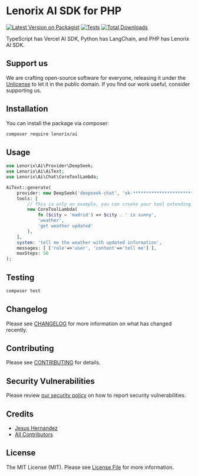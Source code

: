 # Lenorix AI SDK for PHP

[![Latest Version on Packagist](https://img.shields.io/packagist/v/lenorix/ai.svg?style=flat-square)](https://packagist.org/packages/lenorix/ai)
[![Tests](https://img.shields.io/github/actions/workflow/status/lenorix/ai/run-tests.yml?branch=main&label=tests&style=flat-square)](https://github.com/lenorix/ai/actions/workflows/run-tests.yml)
[![Total Downloads](https://img.shields.io/packagist/dt/lenorix/ai.svg?style=flat-square)](https://packagist.org/packages/lenorix/ai)

TypeScript has Vercel AI SDK, Python has LangChain, and PHP has Lenorix AI SDK.

## Support us

We are crafting open-source software for everyone, releasing it under the [Unlicense](LICENSE.md)
 to let it in the public domain. If you find our work useful, consider supporting us.

## Installation

You can install the package via composer:

```bash
composer require lenorix/ai
```

## Usage

```php
use Lenorix\Ai\Provider\DeepSeek;
use Lenorix\Ai\AiText;
use Lenorix\Ai\Chat\CoreToolLambda;

AiText::generate(
    provider: new DeepSeek('deepseek-chat', 'sk-********************************'),
    tools: [
        // This is only an example, you can create your tool extending from CoreTool base class.
        new CoreToolLambda(
            fn ($city = 'madrid') => $city . ' is sunny',
            'weather',
            'get weather updated'
        ),
    ],
    system: 'tell me the weather with updated information',
    messages: [ ['role'=>'user', 'content'=>'tell me'] ],
    maxSteps: 50
);
```

## Testing

```bash
composer test
```

## Changelog

Please see [CHANGELOG](CHANGELOG.md) for more information on what has changed recently.

## Contributing

Please see [CONTRIBUTING](https://github.com/spatie/.github/blob/main/CONTRIBUTING.md) for details.

## Security Vulnerabilities

Please review [our security policy](../../security/policy) on how to report security vulnerabilities.

## Credits

- [Jesus Hernandez](https://github.com/jhg)
- [All Contributors](../../contributors)

## License

The MIT License (MIT). Please see [License File](LICENSE.md) for more information.
